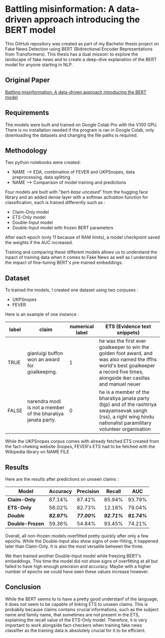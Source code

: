 
# Battling misinformation: A data-driven approach introducing the BERT model  

This GitHub repository was created as part of my Bachelor thesis project on Fake News Detection using BERT (Bidirectional Encoder Representations from Transformers). This thesis has a dual mission: to explore the landscape of fake news and to create a deep-dive explanation of the BERT model for anyone starting in NLP.  

## Original Paper

[Battling misinformation: A data-driven approach introducing the BERT model](https://linktodocumentation)

## Requirements

The models were built and trained on Google Colab Pro with the V100 GPU. There is no installation needed if the program is ran in Google Colab, only downloading the datasets and changing the file paths is required.

## Methodology

Two python notebooks were created:
-  NAME --> EDA, combination of FEVER and UKPSnopes, data preprocessing, data splitting
-  NAME --> Comparison of model training and predictions

Four models are built with "_bert-base uncased_" from the hugging face library and an added dense layer with a softmax activation function for classification, each is trained differently such as :

- Claim-Only model
- ETS-Only model
- Double-Input model
- Double-Input model with frozen BERT parameters

After each epoch (only 11 because of RAM limits), a model checkpoint saved the weights if the AUC increased.

Training and comparing these different models allows us to understand the inpact of training data when it comes to Fake News as well as I understand the impact of fine-tuning BERT's pre-trained embeddings. 

## Dataset

To trained the models, I created one dataset using two corpuses :
- UKPSnopes
- FEVER

Here is an example of one instance :

| label | claim | numerical label | ETS (Evidence text snippets)|
| --- | --- | --- | --- |
| TRUE | gianluigi buffon won an award for goalkeeping. | 1 | he was the first ever goalkeeper to win the golden foot award, and was also named the iffhs world's best goalkeeper a record five times, alongside iker casillas and manuel neuer |
|FALSE|narendra modi is not a member of the bharatiya janata party.|0| he is a member of the bharatiya janata party (bjp) and of the rashtriya swayamsevak sangh (rss), a right wing hindu nationalist paramilitary volunteer organisation|

While the UKPSnopes corpus comes with already fetched ETS created from the fact-cheking website _Snopes_, FEVER's ETS had to be fetched with the Wikipedia library on NAME FILE 

## Results

Here are the results after predictions on unseen claims :

| Model | Accuracy | Precision | Recall | AUC |
|---|---|---|---|---|
| **Claim-Only** | 87.14% | 87.42% | 85.94% | 93.79% |
| **ETS-Only** | 56.02% | 82.73% | 12.16% | 79.04% |
| __**_Double_**__ | ___82.97%___ | ___77.00%___ | ___92.71%___ | ___91.74%___ |
| **Double-Frozen** | 59.36% | 54.84% | 93.45% | 74.21% |

Overall, all non-frozen models overfitted pretty quickly after only a few epochs. While the Double-Input also show signs of over-fiiting, it happened later than Claim-Only. It is also the most versatile between the three. 

We then trained another Double-Input model while freezing BERT's embeddings. This time the model did not show signs of overfitting at all but failed to have high enough precision and accuracy. Maybe with a higher number of epochs we could have seen these values increase however.

## Conclusion

While the BERT seems to to have a pretty good understanf of the language, it does not seem to be capable of linking ETS to unseen claims. This is probabily because claims contains crucial informations, such as the subject name and family name, that sometimes are not present in the ETS, explaining the recall value of the ETS-Only model. Therefore, it is very important to work alongside fact-checkers when training fake news classifier as the training data is absolutely crucial for it to be efficient.
